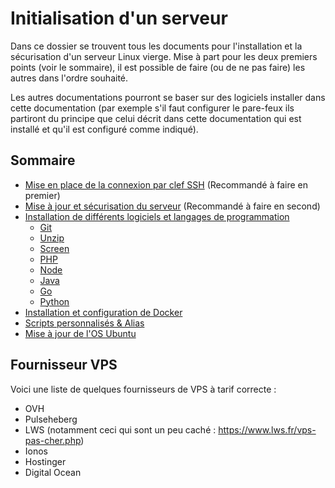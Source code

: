 # Initialisation d'un serveur

Dans ce dossier se trouvent tous les documents pour l'installation et la sécurisation d'un serveur Linux vierge. Mise à part pour les deux premiers points (voir le sommaire), il est possible de faire (ou de ne pas faire) les autres dans l'ordre souhaité.

Les autres documentations pourront se baser sur des logiciels installer dans cette documentation (par exemple s'il faut configurer le pare-feux ils partiront du principe que celui décrit dans cette documentation qui est installé et qu'il est configuré comme indiqué).

## Sommaire

- [Mise en place de la connexion par clef SSH](./clefSSH.md) (Recommandé à faire en premier)
- [Mise à jour et sécurisation du serveur](./securisation.md) (Recommandé à faire en second)
- [Installation de différents logiciels et langages de programmation](./logiciel.md)
  - [Git](./logiciel.md#git)
  - [Unzip](./logiciel.md#unzip)
  - [Screen](./logiciel.md#screen)
  - [PHP](./logiciel.md#php)
  - [Node](./logiciel.md#node)
  - [Java](./logiciel.md#java)
  - [Go](./logiciel.md#go)
  - [Python](./logiciel.md#python)
- [Installation et configuration de Docker](./docker.md)
- [Scripts personnalisés & Alias](./script.md)
- [Mise à jour de l'OS Ubuntu](./majOS.md)

## Fournisseur VPS

Voici une liste de quelques fournisseurs de VPS à tarif correcte :

- OVH
- Pulseheberg
- LWS (notamment ceci qui sont un peu caché : https://www.lws.fr/vps-pas-cher.php)
- Ionos
- Hostinger
- Digital Ocean